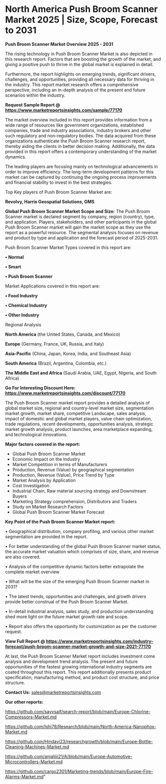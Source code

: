 # North America Push Broom Scanner Market 2025 | Size, Scope, Forecast to 2031

<Strong> Push Broom Scanner Market Overview 2025 - 2031</strong>

The rising technology in Push Broom Scanner Market is also depicted in this research report. Factors that are boosting the growth of the market, and giving a positive push to thrive in the global market is explained in detail.

Furthermore, the report highlights on emerging trends, significant drivers, challenges, and opportunities, providing all necessary data for thriving in the industry. This report market research offers a comprehensive perspective, including an in-depth analysis of the present and future scenarios within the industry.

<strong>Request Sample Report @ <a href=https://www.marketreportsinsights.com/sample/77170>https://www.marketreportsinsights.com/sample/77170</a></strong>

The market overview included in this report provides information from a wide range of resources like government organizations, established companies, trade and industry associations, industry brokers and other such regulatory and non-regulatory bodies. The data acquired from these organizations authenticate the Push Broom Scanner research report, thereby aiding the clients in better decision making. Additionally, the data provided in this report offers a contemporary understanding of the market dynamics.

The leading players are focusing mainly on technological advancements in order to improve efficiency. The long-term development patterns for this market can be captured by continuing the ongoing process improvements and financial stability to invest in the best strategies.

Top Key players of Push Broom Scanner Market are:

<strong>Revolvy, Harris Geospatial Solutions, GMS</strong>

<strong><b>Global Push Broom Scanner Market Scope and Size:</b></strong>
The Push Broom Scanner market is declared segment by company, region (country), type, and application. Players, stakeholders, and other participants in the global Push Broom Scanner market will gain the market scope as they use the report as a powerful resource. The segmental analysis focuses on revenue and product by type and application and the forecast period of 2025-2031.

Push Broom Scanner Market Types covered in this report are:

<strong>• Normal

• Smart

• Push Broom Scanner</strong>

Market Applications covered in this report are:

<strong>• Food Industry

• Chemical Industry

• Other Industry</strong> 

Regional Analysis

<strong>North America</strong> (the United States, Canada, and Mexico)

<strong>Europe</strong> (Germany, France, UK, Russia, and Italy)

<strong>Asia-Pacific</strong> (China, Japan, Korea, India, and Southeast Asia)

<strong>South America</strong> (Brazil, Argentina, Colombia, etc.)

<strong>The Middle East and Africa</strong> (Saudi Arabia, UAE, Egypt, Nigeria, and South Africa)

<strong>Go For Interesting Discount Here: <a href=https://www.marketreportsinsights.com/discount/77170>https://www.marketreportsinsights.com/discount/77170</a></strong>

The Push Broom Scanner market report provides a detailed analysis of global market size, regional and country-level market size, segmentation market growth, market share, competitive Landscape, sales analysis, impact of domestic and global market players, value chain optimization, trade regulations, recent developments, opportunities analysis, strategic market growth analysis, product launches, area marketplace expanding, and technological innovations.

<strong><b>Major factors covered in the report:</b></strong>
<ul>
  <li>Global Push Broom Scanner Market </li>
  <li>Economic Impact on the Industry</li>
  <li>Market Competition in terms of Manufacturers</li>
  <li>Production, Revenue (Value) by geographical segmentation</li>
  <li>Production, Revenue (Value), Price Trend by Type</li>
  <li>Market Analysis by Application</li>
  <li>Cost Investigation</li>
  <li>Industrial Chain, Raw material sourcing strategy and Downstream Buyers</li>
  <li>Marketing Strategy comprehension, Distributors and Traders</li>
  <li>Study on Market Research Factors</li>
  <li>Global Push Broom Scanner Market Forecast</li>
</ul>

<strong><b>Key Point of the Push Broom Scanner Market report:</b></strong>

• Geographical distribution, company profiling, and various other market segmentation are provided in the report.

• For better understanding of the global Push Broom Scanner market status, the accurate market valuation which comprises of size, share, and revenue are also covered.

• Analysis of the competitive dynamic factors better extrapolate the complete market overview

• What will be the size of the emerging Push Broom Scanner market in 2031?

• The latest trends, opportunities and challenges, and growth drivers provide better construal of the Push Broom Scanner Market.

• In-detail industrial analysis, sales study, and production understanding shed more light on the future market growth rate and scope.

• Report also offers the opportunity for customization as per the customer request.

<strong><b>View Full Report @ <a href=https://www.marketreportsinsights.com/industry-forecast/push-broom-scanner-market-growth-and-size-2021-77170>https://www.marketreportsinsights.com/industry-forecast/push-broom-scanner-market-growth-and-size-2021-77170</a></b></strong>


At last, the Push Broom Scanner Market report includes investment come analysis and development trend analysis. The present and future opportunities of the fastest growing international industry segments are coated throughout this report. This report additionally presents product specification, manufacturing method, and product cost structure, and price structure.

<strong>Contact Us:</strong>
sales@marketreportsinsights.com

<strong>Our other reports:</strong>

<a href=https://github.com/sayysaif/search-report/blob/main/Europe-Chlorine-Compressors-Market.md>https://github.com/sayysaif/search-report/blob/main/Europe-Chlorine-Compressors-Market.md</a>

<a href=https://github.com/Ishi78/Research/blob/main/North-America-Nanophox-Market.md>https://github.com/Ishi78/Research/blob/main/North-America-Nanophox-Market.md</a>

<a href=https://github.com/Hindavi23/researchgrowth/blob/main/Europe-Bottle-Cleaning-Machines-Market.md>https://github.com/Hindavi23/researchgrowth/blob/main/Europe-Bottle-Cleaning-Machines-Market.md</a>

<a href=https://github.com/anjaliiii21/A/blob/main/Europe-Automotive-Microcontrollers-Market.md>https://github.com/anjaliiii21/A/blob/main/Europe-Automotive-Microcontrollers-Market.md</a>

<a href=https://github.com/cargo2301/Marketing-trends/blob/main/Europe-Fire-Alarms-Market.md>https://github.com/cargo2301/Marketing-trends/blob/main/Europe-Fire-Alarms-Market.md</a>"
